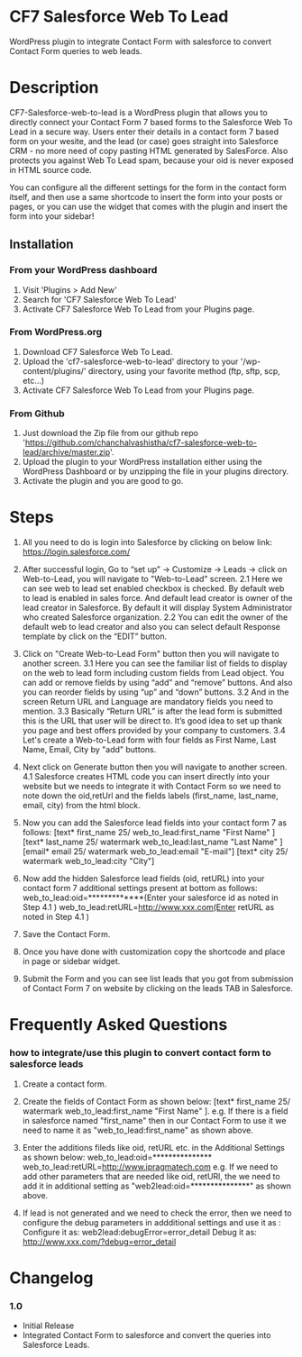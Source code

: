 # CF7 Salesforce Web To Lead
WordPress plugin to integrate Contact Form with salesforce to convert Contact Form queries to web leads.

# Description

CF7-Salesforce-web-to-lead is a WordPress plugin that allows you to directly connect your Contact Form 7 based forms to the Salesforce Web To Lead in a secure way. Users enter their details in a contact form 7 based form on your wesite, and the lead (or case) goes straight into Salesforce CRM - no more need of copy pasting HTML generated by SalesForce. Also protects you against Web To Lead spam, because your oid is never exposed in HTML source code.

You can configure all the different settings for the form in the contact form itself, and then use a same shortcode to insert the form into your posts or pages, or you can use the widget that comes with the plugin and insert the form into your sidebar!

## Installation

### From your WordPress dashboard

1. Visit 'Plugins > Add New'
2. Search for 'CF7 Salesforce Web To Lead'
3. Activate CF7 Salesforce Web To Lead from your Plugins page.

### From WordPress.org

1. Download CF7 Salesforce Web To Lead.
2. Upload the 'cf7-salesforce-web-to-lead' directory to your '/wp-content/plugins/' directory, using your favorite method (ftp, sftp, scp, etc...)
3. Activate CF7 Salesforce Web To Lead from your Plugins page.

### From Github 

1. Just download the Zip file from our github repo 'https://github.com/chanchalvashistha/cf7-salesforce-web-to-lead/archive/master.zip'.
2. Upload the plugin to your WordPress installation either using the WordPress Dashboard or by unzipping the file in your plugins directory. 
2. Activate the plugin and you are good to go.

# Steps

1. All you need to do is login into Salesforce by clicking on below link:
   https://login.salesforce.com/

2. After successful login, Go to “set up” -> Customize -> Leads -> click on Web-to-Lead, you will navigate to  "Web-to-Lead" screen.
   	2.1 Here we can see web to lead set enabled checkbox is checked. By default web to lead is enabled in sales force. 
       And default lead creator is owner of the lead creator in Salesforce. By default it will display System Administrator who created Salesforce organization.
	2.2 You can edit the owner of the default web to lead creator and also you can select default Response template by click on the “EDIT” button.

3. Click on "Create Web-to-Lead Form" button then you will navigate to another screen.
	3.1 Here you can see the familiar list of fields to display on the web to lead form including custom fields from Lead object. 
        You can add or remove fields by using “add” and “remove” buttons. And also you can reorder fields by using “up” and “down” buttons.
	3.2 And in the screen Return URL and Language are mandatory fields you need to mention.
    3.3 Basically “Return URL” is after the lead form is submitted this is the URL that user will be direct to. 
        It’s good idea to set up thank you page and best offers provided by your company to customers.
    3.4 Let's create a Web-to-Lead form with four fields as First Name, Last Name, Email, City by "add" buttons.

4.  Next click on Generate button then you will navigate to another screen.
	4.1 Salesforce creates HTML code you can insert directly into your website but we needs to integrate it with Contact Form so we need to note down the oid,retUrl and the fields labels (first_name, last_name, email, city) from the html block.

5. Now you can add the Salesforce lead fields into your contact form 7 as follows:
	[text* first_name 25/ web_to_lead:first_name "First Name"  ]
	[text* last_name 25/ watermark web_to_lead:last_name "Last Name"  ]
	[email* email 25/ watermark web_to_lead:email "E-mail"]
	[text* city 25/ watermark web_to_lead:city "City"]

6. Now add the hidden Salesforce lead fields (oid, retURL) into your contact form 7 additional settings present at bottom as follows:
	web_to_lead:oid=*************(Enter your salesforce id as noted in Step 4.1 )
	web_to_lead:retURL=http://www.xxx.com(Enter retURL as noted in Step 4.1 )

7. Save the Contact Form.

8. Once you have done with customization copy the shortcode and place in page or sidebar widget.

9. Submit the Form and you can see list leads that you got from submission of Contact Form 7 on website by clicking on the leads TAB in Salesforce.

# Frequently Asked Questions

### how to integrate/use this plugin to convert contact form to salesforce leads

1. Create a contact form.

2. Create the fields of Contact Form as shown below:
   [text* first_name 25/ watermark web_to_lead:first_name "First Name"  ].
   e.g. If there is a field in salesforce named "first_name" then in our Contact Form to use it we need to name it as "web_to_lead:first_name" as shown above.

3. Enter the additions fileds like oid, retURL etc. in the Additional Settings as shown below:
   web_to_lead:oid=***************
   web_to_lead:retURL=http://www.ipragmatech.com
   e.g. If we need to add other parameters that are needed like oid, retURl, the we need to add it in additional setting as "web2lead:oid=***************" as shown above.

4. If lead is not generated and we need to check the error, then we need to configure the debug parameters in addditional settings and use it as :
   Configure it as: web2lead:debugError=error_detail
   Debug it as: http://www.xxx.com/?debug=error_detail

# Changelog

### 1.0
* Initial Release
* Integrated Contact Form to salesforce and convert the queries into Salesforce Leads.